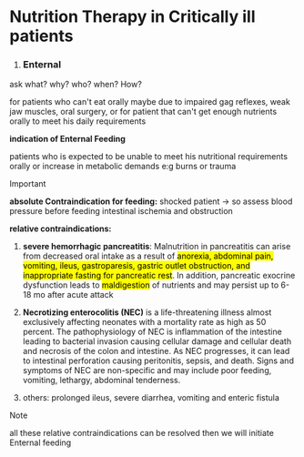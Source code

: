 # Nutrition Therapy in Critically ill patients

1. ### Enternal 

ask what? why? who? when? How?

for patients who can't eat orally maybe due to impaired gag reflexes, weak jaw muscles, oral surgery, or for patient that can't get enough nutrients orally to meet his daily requirements

**indication of Enternal Feeding**

patients who is expected to be unable to meet his nutritional requirements orally or increase in metabolic demands e:g burns or trauma

> [!IMPORTANT]
> **absolute Contraindication for feeding:**
> shocked patient -> so assess blood pressure before feeding
> intestinal ischemia and obstruction

**relative contraindications:**

1. **severe hemorrhagic pancreatitis**: Malnutrition in pancreatitis can arise from decreased oral intake as a result of <mark>anorexia, abdominal pain, vomiting, ileus, gastroparesis, gastric outlet obstruction, and inappropriate fasting for pancreatic rest</mark>. In addition, pancreatic exocrine dysfunction leads to <mark>maldigestion</mark> of nutrients and may persist up to 6-18 mo after acute attack

2. **Necrotizing enterocolitis (NEC)** is a life-threatening illness almost exclusively affecting neonates with a mortality rate as high as 50 percent. The pathophysiology of NEC is inflammation of the intestine leading to bacterial invasion causing cellular damage and cellular death and necrosis of the colon and intestine. As NEC progresses, it can lead to intestinal perforation causing peritonitis, sepsis, and death. Signs and symptoms of NEC are non-specific and may include poor feeding, vomiting, lethargy, abdominal tenderness.

3. others: prolonged ileus, severe diarrhea, vomiting and enteric fistula

> [!NOTE]
> all these relative contraindications can be resolved then we will initiate Enternal feeding

